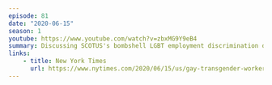 ```yaml
---
episode: 81
date: "2020-06-15"
season: 1
youtube: https://www.youtube.com/watch?v=zbxMG9Y9eB4
summary: Discussing SCOTUS's bombshell LGBT employment discrimination decision
links:
    - title: New York Times
      url: https://www.nytimes.com/2020/06/15/us/gay-transgender-workers-supreme-court.html
---
```

